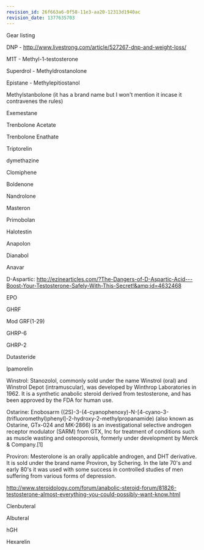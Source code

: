 ```yaml
---
revision_id: 26f663a6-0f58-11e3-aa20-12313d1940ac
revision_date: 1377635703
---
```


Gear listing

DNP - http://www.livestrong.com/article/527267-dnp-and-weight-loss/

M1T - Methyl-1-testosterone  

Superdrol - Methyldrostanolone

Epistane - Methylepitiostanol

Methylstanbolone (it has a brand name but I won't mention it incase it contravenes the rules)

Exemestane

Trenbolone Acetate

Trenbolone Enathate

Triptorelin

dymethazine

Clomiphene

Boldenone

Nandrolone

Masteron

Primobolan

Halotestin

Anapolon

Dianabol

Anavar

D-Aspartic: http://ezinearticles.com/?The-Dangers-of-D-Aspartic-Acid---Boost-Your-Testosterone-Safely-With-This-Secret!&amp;id=4632468

EPO

GHRF

Mod GRF(1-29)

GHRP-6

GHRP-2

Dutasteride

Ipamorelin

Winstrol: Stanozolol, commonly sold under the name Winstrol (oral) and Winstrol Depot (intramuscular), was developed by Winthrop Laboratories in 1962. It is a synthetic anabolic steroid derived from testosterone, and has been approved by the FDA for human use.

Ostarine: Enobosarm ((2S)-3-(4-cyanophenoxy)-N-[4-cyano-3-(trifluoromethyl)phenyl]-2-hydroxy-2-methylpropanamide) (also known as Ostarine, GTx-024 and MK-2866) is an investigational selective androgen receptor modulator (SARM) from GTX, Inc for treatment of conditions such as muscle wasting and osteoporosis, formerly under development by Merck &amp; Company.[1]

Proviron: Mesterolone is an orally applicable androgen, and DHT derivative. It is sold under the brand name Proviron, by Schering. In the late 70's and early 80's it was used with some success in controlled studies of men suffering from various forms of depression.

http://www.steroidology.com/forum/anabolic-steroid-forum/81826-testosterone-almost-everything-you-could-possibly-want-know.html

Clenbuteral

Albuteral

hGH

Hexarelin
